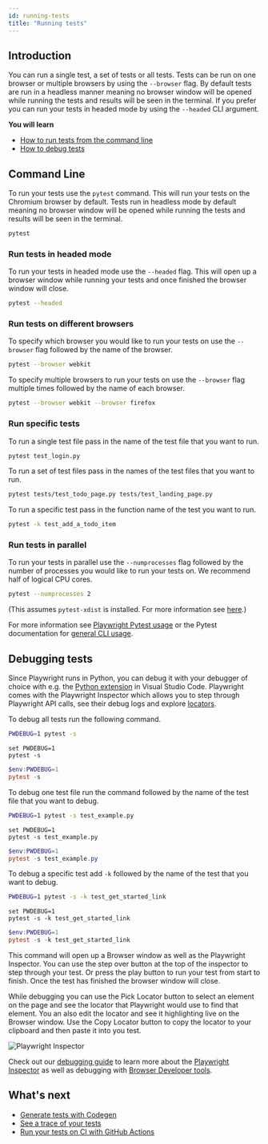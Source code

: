 ```yaml
---
id: running-tests
title: "Running tests"
---
```

## Introduction

You can run a single test, a set of tests or all tests. Tests can be run on one browser or multiple browsers by using the `--browser` flag. By default tests are run in a headless manner meaning no browser window will be opened while running the tests and results will be seen in the terminal. If you prefer you can run your tests in headed mode by using the `--headed` CLI argument.

**You will learn**

- [How to run tests from the command line](/running-tests.md#command-line)
- [How to debug tests](/running-tests.md#debugging-tests)

## Command Line

To run your tests use the `pytest` command. This will run your tests on the Chromium browser by default. Tests run in headless mode by default meaning no browser window will be opened while running the tests and results will be seen in the terminal.

```bash
pytest
```

### Run tests in headed mode

To run your tests in headed mode use the `--headed` flag. This will open up a browser window while running your tests and once finished the browser window will close.

```bash
pytest --headed
```
### Run tests on different browsers

To specify which browser you would like to run your tests on use the `--browser` flag followed by the name of the browser.

```bash
pytest --browser webkit
```

To specify multiple browsers to run your tests on use the `--browser` flag multiple times followed by the name of each browser.


```bash
pytest --browser webkit --browser firefox
```

### Run specific tests

To run a single test file pass in the name of the test file that you want to run.

  ```bash
  pytest test_login.py
  ```

To run a set of test files pass in the names of the test files that you want to run.

  ```bash
  pytest tests/test_todo_page.py tests/test_landing_page.py
  ```

To run a specific test pass in the function name of the test you want to run.

  ```bash
  pytest -k test_add_a_todo_item
  ```

### Run tests in parallel

To run your tests in parallel use the `--numprocesses` flag followed by the number of processes you would like to run your tests on. We recommend half of logical CPU cores.

  ```bash
  pytest --numprocesses 2
  ```

  (This assumes `pytest-xdist` is installed. For more information see [here](./test-runners.md#parallelism-running-multiple-tests-at-once).)

For more information see [Playwright Pytest usage](./test-runners.md) or the Pytest documentation for [general CLI usage](https://docs.pytest.org/en/stable/usage.html).

## Debugging tests

Since Playwright runs in Python, you can debug it with your debugger of choice with e.g. the [Python extension](https://code.visualstudio.com/docs/python/python-tutorial) in Visual Studio Code. Playwright comes with the Playwright Inspector which allows you to step through Playwright API calls, see their debug logs and explore [locators](./locators.md).

To debug all tests run the following command.

```bash tab=bash-bash lang=python
PWDEBUG=1 pytest -s
```

```batch tab=bash-batch lang=python
set PWDEBUG=1
pytest -s
```

```powershell tab=bash-powershell lang=python
$env:PWDEBUG=1
pytest -s
```

To debug one test file run the command followed by the name of the test file that you want to debug.

```bash tab=bash-bash lang=python
PWDEBUG=1 pytest -s test_example.py
```

```batch tab=bash-batch lang=python
set PWDEBUG=1
pytest -s test_example.py
```

```powershell tab=bash-powershell lang=python
$env:PWDEBUG=1
pytest -s test_example.py
```

To debug a specific test add `-k` followed by the name of the test that you want to debug.

```bash tab=bash-bash lang=python
PWDEBUG=1 pytest -s -k test_get_started_link
```

```batch tab=bash-batch lang=python
set PWDEBUG=1
pytest -s -k test_get_started_link
```

```powershell tab=bash-powershell lang=python
$env:PWDEBUG=1
pytest -s -k test_get_started_link
```

This command will open up a Browser window as well as the Playwright Inspector. You can use the step over button at the top of the inspector to step through your test. Or press the play button to run your test from start to finish. Once the test has finished the browser window will close.

While debugging you can use the Pick Locator button to select an element on the page and see the locator that Playwright would use to find that element. You an also edit the locator and see it highlighting live on the Browser window. Use the Copy Locator button to copy the locator to your clipboard and then paste it into you test.

![Playwright Inspector](https://github.com/microsoft/playwright/assets/13063165/c94c89c8-f945-460c-a653-7809c6ca50ee)

Check out our [debugging guide](./debug.md) to learn more about the [Playwright Inspector](./debug.md#playwright-inspector) as well as debugging with [Browser Developer tools](./debug.md#browser-developer-tools).


## What's next

- [Generate tests with Codegen](./codegen.md)
- [See a trace of your tests](./trace-viewer-intro.md)
- [Run your tests on CI with GitHub Actions](./ci-intro.md)
